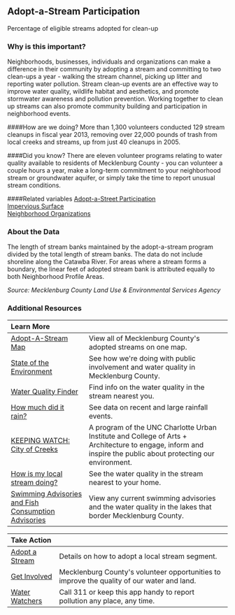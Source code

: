 ## Adopt-a-Stream Participation
Percentage of eligible streams adopted for clean-up

### Why is this important?
Neighborhoods, businesses, individuals and organizations can make a difference in their community by adopting a stream and committing to two clean-ups a year - walking the stream channel, picking up litter and reporting water pollution. Stream clean-up events are an effective way to improve water quality, wildlife habitat and aesthetics, and promote stormwater awareness and pollution prevention. Working together to clean up streams can also promote community building and participation in neighborhood events.

####How are we doing?
More than 1,300 volunteers conducted 129 stream cleanups in fiscal year 2013, removing over 22,000 pounds of trash from local creeks and streams, up from just 40 cleanups in 2005. 

####Did you know?
There are eleven volunteer programs relating to water quality available to residents of Mecklenburg County - you can volunteer a couple hours a year, make a long-term commitment to your neighborhood stream or groundwater aquifer, or simply take the time to report unusual stream conditions.

####Related variables
<a href="javascript:void(0)" onclick="model.metricId = 'm71'">Adopt-a-Street Participation</a>  
<a href="javascript:void(0)" onclick="model.metricId = 'm4'">Impervious Surface</a>  
<a href="javascript:void(0)" onclick="model.metricId = 'm73'">Neighborhood Organizations</a>  

### About the Data
The length of stream banks maintained by the adopt-a-stream program divided by the total length of stream banks. The data do not include shoreline along the Catawba River. For areas where a stream forms a boundary, the linear feet of adopted stream bank is attributed equally to both Neighborhood Profile Areas.

_Source: Mecklenburg County Land Use & Environmental Services Agency_

### Additional Resources
|Learn More |     |
|:- |:- |
|[Adopt-A-Stream Map](http://mapserver.mecklenburgcountync.gov/adoptastream/)|View all of Mecklenburg County's adopted streams on one map.
|[State of the Environment](http://charmeck.org/mecklenburg/county/LUESA/SOER/Pages/PublicInvolvement.aspx) | See how we're doing with public involvement and water quality in Mecklenburg County.
|[Water Quality Finder](http://maps.co.mecklenburg.nc.us/website/surfacewater/) |Find info on the water quality in the stream nearest you.
|[How much did it rain?](http://charmeck.org/stormwater/maps/Pages/MonthlyRainfallMaps.aspx) |See data on recent and large rainfall events. 
|[KEEPING WATCH: City of Creeks](http://keepingwatch.org/?q=article/programming-2015-keeping-watch-water-city-creeks) |A program of the UNC Charlotte Urban Institute and College of Arts + Architecture to engage, inform and inspire the public about protecting our environment.
|[How is my local stream doing?](http://charmeck.org/stormwater/ReportPollution/Pages/StreamUseSupportIndex.aspx)| See the water quality in the stream nearest to your home. 
|[Swimming Advisories and Fish Consumption Advisories](http://charmeck.org/stormwater/creekslakesponds/Lakes/Pages/What%27stheWQofMeckCoLakes.aspx)| View any current swimming advisories and the water quality in the lakes that border Mecklenburg County. 

|Take Action |     |
|:- |:- |
|[Adopt a Stream](http://www.charmeck.org/stormwater/VolunteerGetInvolved/Pages/Adopt-A-StreamProgram.aspx)|Details on how to adopt a local stream segment.
|[Get Involved](http://charmeck.org/mecklenburg/county/ParkandRec/Pages/Volunteer.aspx)| Mecklenburg County's volunteer opportunities to improve the quality of our water and land.
|[Water Watchers](http://charmeck.org/stormwater/ReportPollution/Pages/WaterWatchersapp.aspx)| Call 311 or keep this app handy to report pollution any place, any time.
